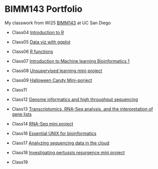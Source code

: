 # BIMM143 Portfolio

My classwork from WI25 [BIMM143](https://bioboot.github.io/bimm143_W25/) at UC San Diego

- Class04 [Introduction to R](https://htmlpreview.github.io/?https://raw.githubusercontent.com/shg005/bimm143_github/refs/heads/main/class04/class_4.html)

- Class05 [Data viz with ggplot](https://htmlpreview.github.io/?https://raw.githubusercontent.com/shg005/bimm143_github/refs/heads/main/class05/class05.html)

- Class06 [R functions](https://htmlpreview.github.io/?https://raw.githubusercontent.com/shg005/bimm143_github/refs/heads/main/class06/class06.html)

- Class07 [Introduction to Machine learning Bioinformatics 1](https://htmlpreview.github.io/?https://raw.githubusercontent.com/shg005/bimm143_github/refs/heads/main/class07/Class_7_Machine_Learning%201.html)

- Class08 [Unsupervised learning mini-project](https://htmlpreview.github.io/?https://raw.githubusercontent.com/shg005/bimm143_github/refs/heads/main/Class%208/class07_mini_project.html) 

- Class09 [Halloween Candy Mini-porject](https://htmlpreview.github.io/?https://raw.githubusercontent.com/shg005/bimm143_github/refs/heads/main/Class09/Class09%20Halloween%20Candy%20Mini%20Project.html)

- Class11 []()

- Class12 [Genome informatics and high throughput sequencing](https://htmlpreview.github.io/?https://raw.githubusercontent.com/shg005/bimm143_github/refs/heads/main/Class12/Class12.html)
  
- Class13 [Transcriptomics, RNA-Seq analysis, and the interpretation of gene lists](https://htmlpreview.github.io/?https://raw.githubusercontent.com/shg005/bimm143_github/refs/heads/main/Class%2013/Class%2013.html)

- Class14 [RNA-Seq mini project](https://htmlpreview.github.io/?https://raw.githubusercontent.com/shg005/bimm143_github/refs/heads/main/Class%2014/Class%2014.html)

- Class16 [Essential UNIX for bioinformatics](class16/mynotes.txt)

- Class17 [Analyzing sequencing data in the cloud](https://htmlpreview.github.io/?https://raw.githubusercontent.com/shg005/bimm143_github/refs/heads/main/class17/class17.html)

- Class18 [Investigating pertussis resurgence mini project](https://htmlpreview.github.io/?)

- Class19 [](https://htmlpreview.github.io/?)
